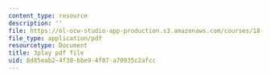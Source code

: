 ```yaml
---
content_type: resource
description: ''
file: https://ol-ocw-studio-app-production.s3.amazonaws.com/courses/18-02-multivariable-calculus-fall-2007/8d85eab24f38bbe94f87a70935c2afcc_57jzPlxf4fk.pdf
file_type: application/pdf
resourcetype: Document
title: 3play pdf file
uid: 8d85eab2-4f38-bbe9-4f87-a70935c2afcc
---
```


